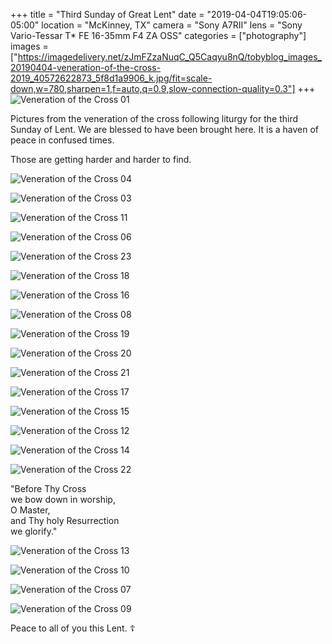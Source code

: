 +++
title = "Third Sunday of Great Lent"
date = "2019-04-04T19:05:06-05:00"
location = "McKinney, TX"
camera = "Sony A7RII"
lens = "Sony Vario-Tessar T* FE 16-35mm F4 ZA OSS"
categories = ["photography"]
images = ["https://imagedelivery.net/zJmFZzaNuqC_Q5Caqyu8nQ/tobyblog_images_20190404-veneration-of-the-cross-2019_40572622873_5f8d1a9906_k.jpg/fit=scale-down,w=780,sharpen=1,f=auto,q=0.9,slow-connection-quality=0.3"]
+++
![Veneration of the Cross 01](https://imagedelivery.net/zJmFZzaNuqC_Q5Caqyu8nQ/tobyblog_images_20190404-veneration-of-the-cross-2019_40572622873_5f8d1a9906_k.jpg/fit=scale-down,w=780,sharpen=1,f=auto,q=0.9,slow-connection-quality=0.3)
<!--more-->

Pictures from the veneration of the cross following liturgy for the third Sunday of Lent. We are blessed to have been brought here. It is a haven of peace in confused times.

Those are getting harder and harder to find. 

![Veneration of the Cross 04](https://imagedelivery.net/zJmFZzaNuqC_Q5Caqyu8nQ/tobyblog_images_20190404-veneration-of-the-cross-2019_40572626403_0212367abc_k.jpg/fit=scale-down,w=780,sharpen=1,f=auto,q=0.9,slow-connection-quality=0.3)

![Veneration of the Cross 03](https://imagedelivery.net/zJmFZzaNuqC_Q5Caqyu8nQ/tobyblog_images_20190404-veneration-of-the-cross-2019_46814968194_d3901b5ed2_k.jpg/fit=scale-down,w=780,sharpen=1,f=auto,q=0.9,slow-connection-quality=0.3)
           
![Veneration of the Cross 11](https://imagedelivery.net/zJmFZzaNuqC_Q5Caqyu8nQ/tobyblog_images_20190404-veneration-of-the-cross-2019_47538622981_5038f4dd4d_k.jpg/fit=scale-down,w=780,sharpen=1,f=auto,q=0.9,slow-connection-quality=0.3)
           
![Veneration of the Cross 06](https://imagedelivery.net/zJmFZzaNuqC_Q5Caqyu8nQ/tobyblog_images_20190404-veneration-of-the-cross-2019_40572625323_f32f7481d1_k.jpg/fit=scale-down,w=780,sharpen=1,f=auto,q=0.9,slow-connection-quality=0.3)

![Veneration of the Cross 23](https://imagedelivery.net/zJmFZzaNuqC_Q5Caqyu8nQ/tobyblog_images_20190404-veneration-of-the-cross-2019_33661920798_ec7f32f534_k.jpg/fit=scale-down,w=780,sharpen=1,f=auto,q=0.9,slow-connection-quality=0.3)

![Veneration of the Cross 18](https://imagedelivery.net/zJmFZzaNuqC_Q5Caqyu8nQ/tobyblog_images_20190404-veneration-of-the-cross-2019_46814969844_b95c8c239d_k.jpg/fit=scale-down,w=780,sharpen=1,f=auto,q=0.9,slow-connection-quality=0.3)

![Veneration of the Cross 16](https://imagedelivery.net/zJmFZzaNuqC_Q5Caqyu8nQ/tobyblog_images_20190404-veneration-of-the-cross-2019_46814969524_031fbf8190_k.jpg/fit=scale-down,w=780,sharpen=1,f=auto,q=0.9,slow-connection-quality=0.3)

![Veneration of the Cross 08](https://imagedelivery.net/zJmFZzaNuqC_Q5Caqyu8nQ/tobyblog_images_20190404-veneration-of-the-cross-2019_40572623373_7be50a49bd_k.jpg/fit=scale-down,w=780,sharpen=1,f=auto,q=0.9,slow-connection-quality=0.3)

![Veneration of the Cross 19](https://imagedelivery.net/zJmFZzaNuqC_Q5Caqyu8nQ/tobyblog_images_20190404-veneration-of-the-cross-2019_33661920508_a35d045102_k.jpg/fit=scale-down,w=780,sharpen=1,f=auto,q=0.9,slow-connection-quality=0.3)

![Veneration of the Cross 20](https://imagedelivery.net/zJmFZzaNuqC_Q5Caqyu8nQ/tobyblog_images_20190404-veneration-of-the-cross-2019_46814970454_b3a718b90a_k.jpg/fit=scale-down,w=780,sharpen=1,f=auto,q=0.9,slow-connection-quality=0.3)

![Veneration of the Cross 21](https://imagedelivery.net/zJmFZzaNuqC_Q5Caqyu8nQ/tobyblog_images_20190404-veneration-of-the-cross-2019_33661920638_3478771760_k.jpg/fit=scale-down,w=780,sharpen=1,f=auto,q=0.9,slow-connection-quality=0.3)

![Veneration of the Cross 17](https://imagedelivery.net/zJmFZzaNuqC_Q5Caqyu8nQ/tobyblog_images_20190404-veneration-of-the-cross-2019_33661920308_db5f441125_k.jpg/fit=scale-down,w=780,sharpen=1,f=auto,q=0.9,slow-connection-quality=0.3)

![Veneration of the Cross 15](https://imagedelivery.net/zJmFZzaNuqC_Q5Caqyu8nQ/tobyblog_images_20190404-veneration-of-the-cross-2019_33661920078_d3b5dbcb6f_k.jpg/fit=scale-down,w=780,sharpen=1,f=auto,q=0.9,slow-connection-quality=0.3)

![Veneration of the Cross 12](https://imagedelivery.net/zJmFZzaNuqC_Q5Caqyu8nQ/tobyblog_images_20190404-veneration-of-the-cross-2019_47538623401_37400a8d45_k.jpg/fit=scale-down,w=780,sharpen=1,f=auto,q=0.9,slow-connection-quality=0.3)

![Veneration of the Cross 14](https://imagedelivery.net/zJmFZzaNuqC_Q5Caqyu8nQ/tobyblog_images_20190404-veneration-of-the-cross-2019_46814968944_1ef2dd555d_k.jpg/fit=scale-down,w=780,sharpen=1,f=auto,q=0.9,slow-connection-quality=0.3)

![Veneration of the Cross 22](https://imagedelivery.net/zJmFZzaNuqC_Q5Caqyu8nQ/tobyblog_images_20190404-veneration-of-the-cross-2019_47485898702_a069488e8f_k.jpg/fit=scale-down,w=780,sharpen=1,f=auto,q=0.9,slow-connection-quality=0.3)

"Before Thy Cross <br>
we bow down in worship, <br>
O Master, <br>
and Thy holy Resurrection <br>
we glorify."

![Veneration of the Cross 13](https://imagedelivery.net/zJmFZzaNuqC_Q5Caqyu8nQ/tobyblog_images_20190404-veneration-of-the-cross-2019_40572625693_89481d21f0_k.jpg/fit=scale-down,w=780,sharpen=1,f=auto,q=0.9,slow-connection-quality=0.3)

![Veneration of the Cross 10](https://imagedelivery.net/zJmFZzaNuqC_Q5Caqyu8nQ/tobyblog_images_20190404-veneration-of-the-cross-2019_40572624263_49649d6e47_k.jpg/fit=scale-down,w=780,sharpen=1,f=auto,q=0.9,slow-connection-quality=0.3)

![Veneration of the Cross 07](https://imagedelivery.net/zJmFZzaNuqC_Q5Caqyu8nQ/tobyblog_images_20190404-veneration-of-the-cross-2019_47538621051_bbebfe8861_k.jpg/fit=scale-down,w=780,sharpen=1,f=auto,q=0.9,slow-connection-quality=0.3)

![Veneration of the Cross 09](https://imagedelivery.net/zJmFZzaNuqC_Q5Caqyu8nQ/tobyblog_images_20190404-veneration-of-the-cross-2019_47538621871_df81706851_k.jpg/fit=scale-down,w=780,sharpen=1,f=auto,q=0.9,slow-connection-quality=0.3)

Peace to all of you this Lent.   ☦️
